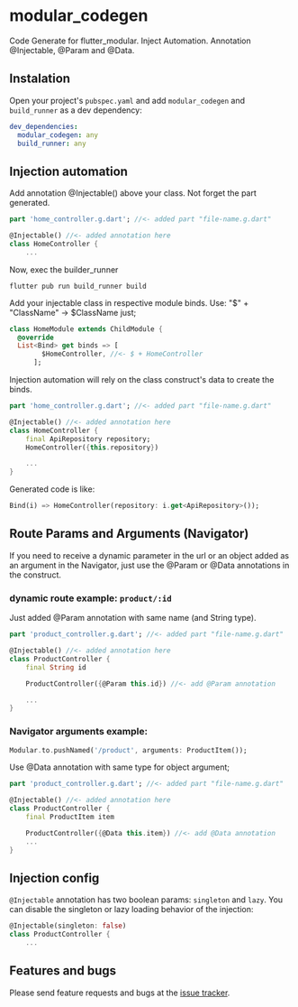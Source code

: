 # modular_codegen

Code Generate for flutter_modular. Inject Automation. Annotation @Injectable, @Param and @Data.

## Instalation

Open your project's `pubspec.yaml` and add `modular_codegen` and `build_runner` as a dev dependency:

```yaml
dev_dependencies:
  modular_codegen: any
  build_runner: any
```

## Injection automation

Add annotation @Injectable() above your class. Not forget the part generated.

```dart
part 'home_controller.g.dart'; //<- added part "file-name.g.dart"

@Injectable() //<- added annotation here
class HomeController {
    ...
```

Now, exec the builder_runner
```
flutter pub run build_runner build
```

Add your injectable class in respective module binds.
Use: "$" + "ClassName" -> $ClassName just;

```dart
class HomeModule extends ChildModule {
  @override
  List<Bind> get binds => [
        $HomeController, //<- $ + HomeController
      ];
```

Injection automation will rely on the class construct's data to create the binds.


```dart
part 'home_controller.g.dart'; //<- added part "file-name.g.dart"

@Injectable() //<- added annotation here
class HomeController {
    final ApiRepository repository;
    HomeController({this.repository})

    ...
}
```

Generated code is like:
```dart
Bind(i) => HomeController(repository: i.get<ApiRepository>());
```

## Route Params and Arguments (Navigator)

If you need to receive a dynamic parameter in the url or an object added as an argument in the Navigator, just use the @Param or @Data annotations in the construct.

### dynamic route example: `product/:id`

Just added @Param annotation with same name (and String type).

```dart
part 'product_controller.g.dart'; //<- added part "file-name.g.dart"

@Injectable() //<- added annotation here
class ProductController {
    final String id

    ProductController({@Param this.id}) //<- add @Param annotation

    ...
}
```



### Navigator arguments example:

```dart
Modular.to.pushNamed('/product', arguments: ProductItem());
```

Use @Data annotation with same type for object argument;

```dart
part 'product_controller.g.dart'; //<- added part "file-name.g.dart"

@Injectable() //<- added annotation here
class ProductController {
    final ProductItem item

    ProductController({@Data this.item}) //<- add @Data annotation
    ...
}
```

## Injection config

`@Injectable` annotation has two boolean params: `singleton` and `lazy`.
You can disable the singleton or lazy loading behavior of the injection:

```dart
@Injectable(singleton: false) 
class ProductController {
    ...
```

## Features and bugs

Please send feature requests and bugs at the [issue tracker](https://github.com/Flutterando/modular/issues).